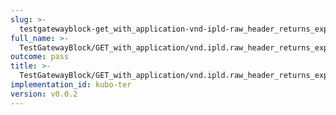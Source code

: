 ```yaml
---
slug: >-
  testgatewayblock-get_with_application-vnd-ipld-raw_header_returns_expected_caching_headers-header_x-ipfs-path
full_name: >-
  TestGatewayBlock/GET_with_application/vnd.ipld.raw_header_returns_expected_caching_headers/Header_X-IPFS-Path
outcome: pass
title: >-
  TestGatewayBlock/GET_with_application/vnd.ipld.raw_header_returns_expected_caching_headers/Header_X-IPFS-Path
implementation_id: kubo-ter
version: v0.0.2
---
```


